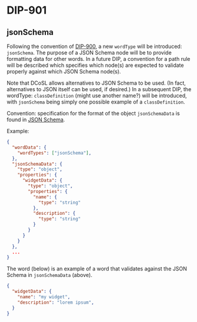 DIP-901
======

jsonSchema
------------------------------

Following the convention of [DIP-900](900.md), a new `wordType` will be introduced: `jsonSchema`. The purpose of a JSON Schema node will be to provide formatting data for other words. In a future DIP, a convention for a path rule will be described which specifies which node(s) are expected to validate properly against which JSON Schema node(s).

Note that DCoSL allows alternatives to JSON Schema to be used. (In fact, alternatives to JSON itself can be used, if desired.) In a subsequent DIP, the wordType: `classDefinition` (might use another name?) will be introduced, with `jsonSchema` being simply one possible example of a `classDefinition`.

Convention: specification for the format of the object `jsonSchemaData` is found in [JSON Schema](https://json-schema.org).

Example:

```json
{
  "wordData": {
    "wordTypes": ["jsonSchema"],
  },
  "jsonSchemaData": {
    "type": "object",
    "properties": {
      "widgetData": {
        "type": "object",
        "properties": {
          "name": {
            "type": "string"
          },
          "description": {
            "type": "string"
          }
        }
      }
    }
  },
  ...
}
```

The word (below) is an example of a word that validates against the JSON Schema in `jsonSchemaData` (above).

```json
{
  "widgetData": {
    "name": "my widget",
    "description": "lorem ipsum",
  }
}
```


